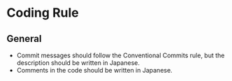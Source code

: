 # Coding Rule

## General

- Commit messages should follow the Conventional Commits rule, but the description should be written in Japanese.
- Comments in the code should be written in Japanese.
